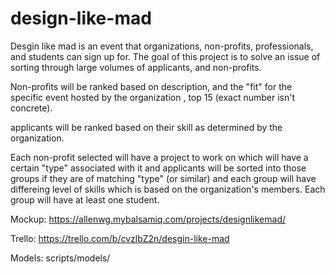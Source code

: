 # design-like-mad

Desgin like mad is an event that organizations, non-profits, professionals, 
and students can sign up for. The goal of this project is to solve an issue of sorting through large volumes 
of applicants, and non-profits. 

Non-profits will be ranked based on description, and the "fit" for the specific event hosted by the organization
, top 15 (exact number isn't concrete).

applicants will be ranked based on their skill as determined by the organization. 

Each non-profit selected will have a project to work on which will have a certain "type" associated with it
and applicants will be sorted into those groups if they are of matching "type" (or similar) and each group will have differeing level of skills which is based on the organization's members. Each group will have at least one student.


Mockup: https://allenwg.mybalsamiq.com/projects/designlikemad/

Trello: https://trello.com/b/cvzlbZ2n/desgin-like-mad

Models: scripts/models/